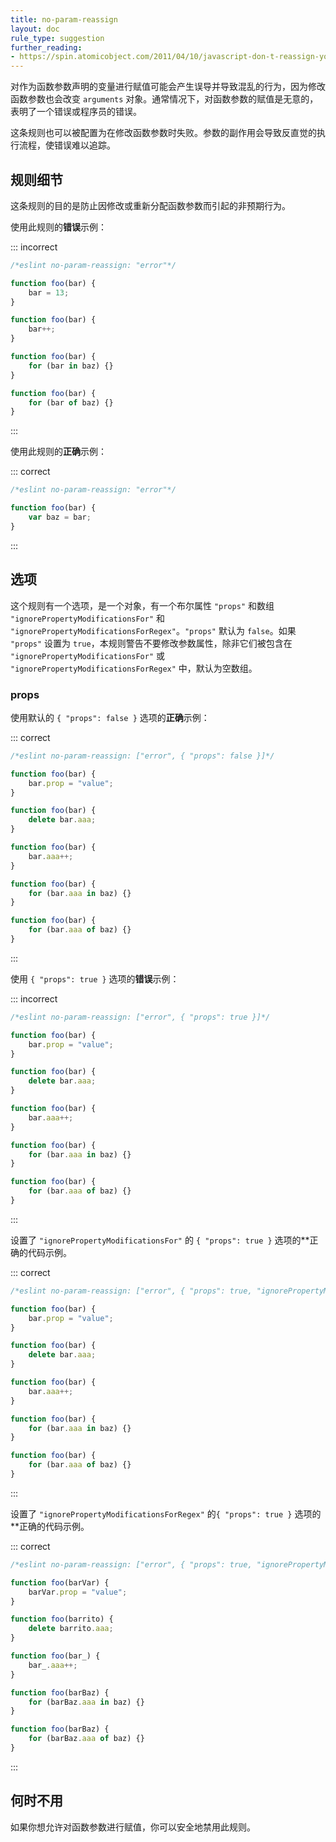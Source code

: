 ```yaml
---
title: no-param-reassign
layout: doc
rule_type: suggestion
further_reading:
- https://spin.atomicobject.com/2011/04/10/javascript-don-t-reassign-your-function-arguments/
---
```


对作为函数参数声明的变量进行赋值可能会产生误导并导致混乱的行为，因为修改函数参数也会改变 `arguments` 对象。通常情况下，对函数参数的赋值是无意的，表明了一个错误或程序员的错误。

这条规则也可以被配置为在修改函数参数时失败。参数的副作用会导致反直觉的执行流程，使错误难以追踪。

## 规则细节

这条规则的目的是防止因修改或重新分配函数参数而引起的非预期行为。

使用此规则的**错误**示例：

::: incorrect

```js
/*eslint no-param-reassign: "error"*/

function foo(bar) {
    bar = 13;
}

function foo(bar) {
    bar++;
}

function foo(bar) {
    for (bar in baz) {}
}

function foo(bar) {
    for (bar of baz) {}
}
```

:::

使用此规则的**正确**示例：

::: correct

```js
/*eslint no-param-reassign: "error"*/

function foo(bar) {
    var baz = bar;
}
```

:::

## 选项

这个规则有一个选项，是一个对象，有一个布尔属性 `"props"` 和数组 `"ignorePropertyModificationsFor"` 和 `"ignorePropertyModificationsForRegex"`。`"props"` 默认为 `false`。如果 `"props"` 设置为 `true`，本规则警告不要修改参数属性，除非它们被包含在 `"ignorePropertyModificationsFor"` 或 `"ignorePropertyModificationsForRegex"` 中，默认为空数组。

### props

使用默认的 `{ "props": false }` 选项的**正确**示例：

::: correct

```js
/*eslint no-param-reassign: ["error", { "props": false }]*/

function foo(bar) {
    bar.prop = "value";
}

function foo(bar) {
    delete bar.aaa;
}

function foo(bar) {
    bar.aaa++;
}

function foo(bar) {
    for (bar.aaa in baz) {}
}

function foo(bar) {
    for (bar.aaa of baz) {}
}
```

:::

使用 `{ "props": true }` 选项的**错误**示例：

::: incorrect

```js
/*eslint no-param-reassign: ["error", { "props": true }]*/

function foo(bar) {
    bar.prop = "value";
}

function foo(bar) {
    delete bar.aaa;
}

function foo(bar) {
    bar.aaa++;
}

function foo(bar) {
    for (bar.aaa in baz) {}
}

function foo(bar) {
    for (bar.aaa of baz) {}
}
```

:::

设置了 `"ignorePropertyModificationsFor"` 的 `{ "props": true }` 选项的**正确的代码示例。

::: correct

```js
/*eslint no-param-reassign: ["error", { "props": true, "ignorePropertyModificationsFor": ["bar"] }]*/

function foo(bar) {
    bar.prop = "value";
}

function foo(bar) {
    delete bar.aaa;
}

function foo(bar) {
    bar.aaa++;
}

function foo(bar) {
    for (bar.aaa in baz) {}
}

function foo(bar) {
    for (bar.aaa of baz) {}
}
```

:::

设置了 `"ignorePropertyModificationsForRegex"`  的`{ "props": true }` 选项的**正确的代码示例。

::: correct

```js
/*eslint no-param-reassign: ["error", { "props": true, "ignorePropertyModificationsForRegex": ["^bar"] }]*/

function foo(barVar) {
    barVar.prop = "value";
}

function foo(barrito) {
    delete barrito.aaa;
}

function foo(bar_) {
    bar_.aaa++;
}

function foo(barBaz) {
    for (barBaz.aaa in baz) {}
}

function foo(barBaz) {
    for (barBaz.aaa of baz) {}
}
```

:::

## 何时不用

如果你想允许对函数参数进行赋值，你可以安全地禁用此规则。
